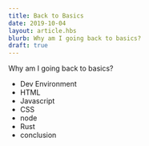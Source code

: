 ```yaml
---
title: Back to Basics
date: 2019-10-04
layout: article.hbs
blurb: Why am I going back to basics?
draft: true
---
```


Why am I going back to basics?

- Dev Environment
- HTML
- Javascript
- CSS
- node
- Rust
- conclusion

